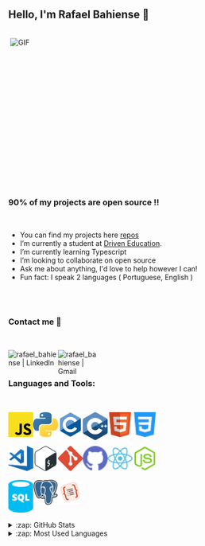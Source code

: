 ## Hello, I'm Rafael Bahiense 👋
<br />

 <img align="right" alt="GIF" src="https://media.giphy.com/media/xUA7bdpLxQhsSQdyog/giphy.gif" width="500" height="320" />
 
 <br />
 <br />

### 90% of my projects are open source !!

<br />

- You can find my projects here [repos]
- I’m currently a student at [Driven Education].
- I’m currently learning Typescript
- I’m looking to collaborate on open source
- Ask me about anything, I'd love to help however I can!
- Fun fact: I speak 2 languages ( Portuguese, English )

<br />
<br />

### Contact me 🤝
<br />

[<img align="left" alt="rafael_bahiense | LinkedIn" width="100px" src="https://img.shields.io/badge/LinkedIn-0077B5?style=for-the-badge&logo=linkedin&logoColor=white" />][linkedin]
[<img align="left" alt="rafael_bahiense | Gmail" width="82px" src="https://img.shields.io/badge/Gmail-D14836?style=for-the-badge&logo=gmail&logoColor=white" />][email]

<br />
<br />

### Languages and Tools:

<br />

[<img align="left" alt="JavaScript" width="50px" src="./assets/javascript.svg" />][es6]
[<img align="left" alt="python" width="50px" src="./assets/python.svg" />][python]
[<img align="left" alt="C" width="50px" src="./assets/c.svg" />][c]
[<img align="left" alt="C++" width="50px" src="./assets/cpp.svg" />][cpp]
[<img align="left" alt="HTML5" width="50px" src="./assets/html.svg" />][html]
[<img align="left" alt="CSS3" width="50px" src="./assets/css.svg" />][css]
<br />
<br />
<br />
<br />
[<img align="left" alt="Visual Studio Code" width="50px" src="./assets/visual-studio-code.svg" />][visual-studio-code]
[<img align="left" alt="Bash" width="50px" src="./assets/bash.svg" />][bash]
[<img align="left" alt="Git" width="50px" src="./assets/git.svg" />][git]
[<img align="left" alt="GitHub" width="50px" src="./assets/github.svg" />][github]
[<img align="left" alt="React" width="50px" src="./assets/react.svg" />][react]
[<img align="left" alt="Node-js" width="50px" src="./assets/node-js.svg" />][node-js]
<br />
<br />
<br />
<br />
[<img align="left" alt="SQL" width="50px" src="./assets/sql.svg" />][sql]
[<img align="left" alt="PostgreSQL" width="50px" src="./assets/postgresql.svg" />][postgresql]
[<img align="left" alt="TypeORM" width="50px" src="./assets/typeorm.png" />][typeorm]

[es6]: https://262.ecma-international.org/6.0/
[python]: https://www.python.org/
[c]: https://www.iso.org/standard/74528.html
[cpp]: https://isocpp.org/
[html]: https://www.w3schools.com/html/
[css]: https://www.w3schools.com/css/
[visual-studio-code]: https://code.visualstudio.com/
[bash]: https://www.gnu.org/software/bash/
[git]: https://git-scm.com/
[github]: https://github.com/
[react]: https://reactjs.org/
[node-js]: https://nodejs.org/
[sql]: https://www.iso.org/standard/63555.html
[postgresql]: https://www.postgresql.org/
[typeorm]: https://typeorm.io/

<br />
<br />
<br />
<br />

<details>
  <summary>:zap: GitHub Stats</summary>

  <img align="left" alt="Rafael's GitHub Stats" src="https://github-readme-stats.vercel.app/api?username=RafaelBahiense&show_icons=true&hide_border=true" />

</details>

<details>
  <summary>:zap: Most Used Languages</summary>

<img align="left" alt="Rafael's GitHub Top Languages" src="https://github-readme-stats.vercel.app/api/top-langs/?username=RafaelBahiense" />

</details>

[email]: mailto:rafaelbahiense@id.uff.br
[linkedin]: https://www.linkedin.com/in/rafael-bahiense/
[repos]: https://github.com/RafaelBahiense?tab=repositories/
[driven education]: https://driveneducation.com.br/
